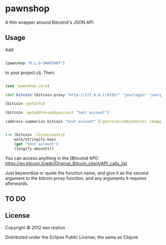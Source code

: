 # pawnshop

A thin wrapper around Bitcoind's JSON API.

## Usage

Add

```clojure

[pawnshop "0.1.0-SNAPSHOT"]

```

to your project.clj. Then:


```clojure

(use 'pawnshop.core)

(def bitcoin (bitcoin-proxy "http://127.0.0.1:8332/" "yourlogin" "yourpassword"))

(bitcoin :getinfo)

(bitcoin :getaddressesbyaccount "test account")

(address-summarize bitcoin "test account" [:getreceivedbyaddress :dumpprivkey])


(-> (bitcoin :listaccounts)
    walk/stringify-keys
    (get "test account")
    (longify-amounts))

```

You can access anything in the [Bitcoind API]:  https://en.bitcoin.it/wiki/Original_Bitcoin_client/API_calls_list

Just keywordize or quote the function name, and give it as the second argument to the bitcoin proxy function, and any arguments it requires afterwards.

## TO DO



## License

Copyright © 2012 ken restivo

Distributed under the Eclipse Public License, the same as Clojure.
